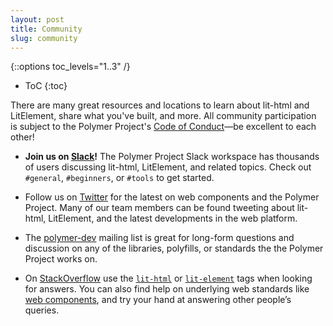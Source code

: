 ```yaml
---
layout: post
title: Community
slug: community
---
```


{::options toc_levels="1..3" /}
* ToC
{:toc}


There are many great resources and locations to learn about lit-html and LitElement,
share what you've built, and more. All community participation is subject to the Polymer Project's
<a href="https://github.com/Polymer/project/blob/master/Code_of_Conduct.md">Code of Conduct</a>—be
excellent to each other!

*   <strong>Join us on <a href="https://www.polymer-project.org/slack-invite">Slack</a>!</strong> The
    Polymer Project Slack workspace has thousands of users discussing lit-html, LitElement, and related topics.
    Check out <code>#general</code>, <code>#beginners</code>, or
    <code>#tools</code> to get started. 
    
*   Follow us on <a href="https://twitter.com/polymer">Twitter</a>
    for the latest on web components and the Polymer Project. Many
    of our team members can be found tweeting about lit-html, LitElement, 
    and the latest developments in the web platform.

*   The <a href="https://groups.google.com/forum/?fromgroups=#!forum/polymer-dev">polymer-dev</a>
    mailing list is great for long-form questions and discussion on any of the libraries, polyfills, or 
    standards the the Polymer Project works on.

*   On <a href="https://stackoverflow.com/tags/lit-html">StackOverflow</a> use
    the <code><a href="https://stackoverflow.com/tags/lit-html">lit-html</a></code> or <code><a href="https://stackoverflow.com/tags/lit-element">lit-element</a></code> tags when
    looking for answers. You can also find help on underlying web standards like 
    <a href="https://stackoverflow.com/tags/web-component">web components</a>, and try your
    hand at answering other people’s queries.



